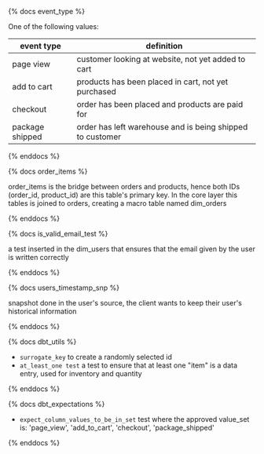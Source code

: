 {% docs event_type %}
	
One of the following values: 

| event type      | definition                                                 |
|-----------------|------------------------------------------------------------|
| page view       | customer looking at website, not yet added to cart         |
| add to cart     | products has been placed in cart, not yet purchased        |
| checkout        | order has been placed and products are paid for            |
| package shipped | order has left warehouse and is being shipped to customer  |

{% enddocs %}

{% docs order_items %}
	
order_items is the bridge between orders and products, hence both IDs (order_id, product_id)
are this table's primary key.
In the core layer this tables is joined to orders, creating a macro table named dim_orders

{% enddocs %}

{% docs is_valid_email_test %}
	
a test inserted in the dim_users that ensures that the email given by the user is written correctly

{% enddocs %}

{% docs users_timestamp_snp %}
	
snapshot done in the user's source, the client wants to keep their user's historical information

{% enddocs %}

{% docs dbt_utils %}

- `surrogate_key` to create a randomly selected id
- `at_least_one test` a test to ensure that at least one "item" is a data entry, used 
                        for inventory and quantity


{% enddocs %}

{% docs dbt_expectations %}

- `expect_column_values_to_be_in_set` test where the approved value_set is: 
                                    'page_view', 'add_to_cart', 'checkout', 'package_shipped'
                                    
{% enddocs %}
